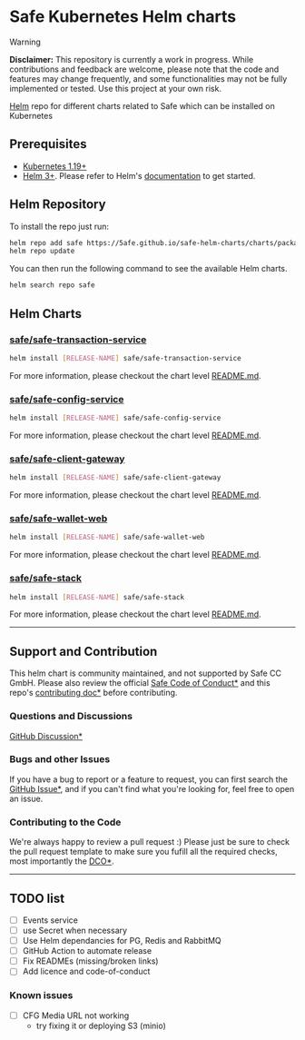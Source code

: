  # Safe Kubernetes Helm charts

> [!WARNING]  
> **Disclaimer:** This repository is currently a work in progress. While contributions and feedback are welcome, please note that the code and features may change frequently, and some functionalities may not be fully implemented or tested. Use this project at your own risk.

[Helm](https://helm.sh/) repo for different charts related to Safe which can be installed on Kubernetes

## Prerequisites

- [Kubernetes 1.19+](https://kubernetes.io/)
- [Helm 3+](https://helm.sh). Please refer to Helm's [documentation](https://helm.sh/docs/) to get started.

## Helm Repository

To install the repo just run:

```bash
helm repo add safe https://5afe.github.io/safe-helm-charts/charts/packages
helm repo update
```


You can then run the following command to see the available Helm charts.

```bash
helm search repo safe
```

## Helm Charts

### [safe/safe-transaction-service](./charts/safe-transaction-service/)

```bash
helm install [RELEASE-NAME] safe/safe-transaction-service
```

For more information, please checkout the chart level [README.md](./charts/safe-transaction-service/README.md).

### [safe/safe-config-service](./charts/safe-config-service/)

```bash
helm install [RELEASE-NAME] safe/safe-config-service
```

For more information, please checkout the chart level [README.md](./charts/safe-config-service/README.md).

### [safe/safe-client-gateway](./charts/safe-client-gateway/)

```bash
helm install [RELEASE-NAME] safe/safe-client-gateway
```

For more information, please checkout the chart level [README.md](./charts/safe-client-gateway/README.md).

### [safe/safe-wallet-web](./charts/safe-wallet-web/)

```bash
helm install [RELEASE-NAME] safe/safe-wallet-web
```

For more information, please checkout the chart level [README.md](./charts/safe-wallet-web/README.md).


### [safe/safe-stack](./charts/safe-stack/)

```bash
helm install [RELEASE-NAME] safe/safe-stack
```

For more information, please checkout the chart level [README.md](./charts/safe-stack/README.md).

---

## Support and Contribution
This helm chart is community maintained, and not supported by Safe CC GmbH. Please also review the official [Safe Code of Conduct*](https://changeme) and this repo's [contributing doc*](./CONTRIBUTING.md) before contributing.

### Questions and Discussions
[GitHub Discussion*](https://changeme)

### Bugs and other Issues
If you have a bug to report or a feature to request, you can first search the [GitHub Issue*](https://changeme), and  if you can't find what you're looking for, feel free to open an issue.

### Contributing to the Code
We're always happy to review a pull request :) Please just be sure to check the pull request template to make sure you fufill all the required checks, most importantly the [DCO*](https://probot.github.io/apps/dco/).


---

## TODO list

- [ ] Events service
- [ ] use Secret when necessary
- [ ] Use Helm dependancies for PG, Redis and RabbitMQ
- [ ] GitHub Action to automate release
- [ ] Fix READMEs (missing/broken links)
- [ ] Add licence and code-of-conduct

### Known issues
- [ ] CFG Media URL not working 
  - try fixing it or deploying S3 (minio)